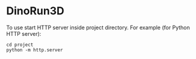 # DinoRun3D
 
To use start HTTP server inside project directory.
For example (for Python HTTP server):
```
cd project
python -m http.server
```
